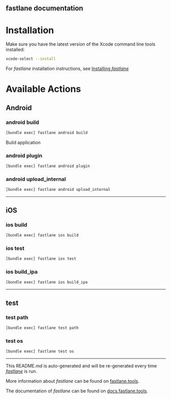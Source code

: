 fastlane documentation
----

# Installation

Make sure you have the latest version of the Xcode command line tools installed:

```sh
xcode-select --install
```

For _fastlane_ installation instructions, see [Installing _fastlane_](https://docs.fastlane.tools/#installing-fastlane)

# Available Actions

## Android

### android build

```sh
[bundle exec] fastlane android build
```

Build application

### android plugin

```sh
[bundle exec] fastlane android plugin
```



### android upload_internal

```sh
[bundle exec] fastlane android upload_internal
```



----


## iOS

### ios build

```sh
[bundle exec] fastlane ios build
```



### ios test

```sh
[bundle exec] fastlane ios test
```



### ios build_ipa

```sh
[bundle exec] fastlane ios build_ipa
```



----


## test

### test path

```sh
[bundle exec] fastlane test path
```



### test os

```sh
[bundle exec] fastlane test os
```



----

This README.md is auto-generated and will be re-generated every time [_fastlane_](https://fastlane.tools) is run.

More information about _fastlane_ can be found on [fastlane.tools](https://fastlane.tools).

The documentation of _fastlane_ can be found on [docs.fastlane.tools](https://docs.fastlane.tools).
